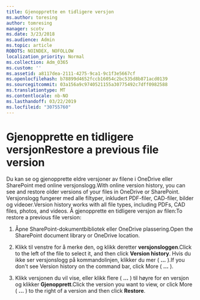 ```yaml
---
title: Gjenopprette en tidligere versjon
ms.author: toresing
author: tomresing
manager: scotv
ms.date: 3/23/2018
ms.audience: Admin
ms.topic: article
ROBOTS: NOINDEX, NOFOLLOW
localization_priority: Normal
ms.collection: Adm_O365
ms.custom: ''
ms.assetid: a8117dea-2111-4275-9ca1-9c1f3e5667cf
ms.openlocfilehash: b78899d4652fccb16054c2bc535d8b871acd0139
ms.sourcegitcommit: 03a156a9c9740521155a30775492c7dff0982588
ms.translationtype: MT
ms.contentlocale: nb-NO
ms.lasthandoff: 03/22/2019
ms.locfileid: "30755760"
---
```

# <a name="restore-a-previous-file-version"></a><span data-ttu-id="c4e3c-102">Gjenopprette en tidligere versjon</span><span class="sxs-lookup"><span data-stu-id="c4e3c-102">Restore a previous file version</span></span>

<span data-ttu-id="c4e3c-103">Du kan se og gjenopprette eldre versjoner av filene i OneDrive eller SharePoint med online versjonslogg.</span><span class="sxs-lookup"><span data-stu-id="c4e3c-103">With online version history, you can see and restore older versions of your files in OneDrive or SharePoint.</span></span> <span data-ttu-id="c4e3c-104">Versjonslogg fungerer med alle filtyper, inkludert PDF-filer, CAD-filer, bilder og videoer.</span><span class="sxs-lookup"><span data-stu-id="c4e3c-104">Version history works with all file types, including PDFs, CAD files, photos, and videos.</span></span> <span data-ttu-id="c4e3c-105">Å gjenopprette en tidligere versjon av filen:</span><span class="sxs-lookup"><span data-stu-id="c4e3c-105">To restore a previous file version:</span></span>
  
1. <span data-ttu-id="c4e3c-106">Åpne SharePoint-dokumentbibliotek eller OneDrive plassering.</span><span class="sxs-lookup"><span data-stu-id="c4e3c-106">Open the SharePoint document library or OneDrive location.</span></span>
    
2. <span data-ttu-id="c4e3c-107">Klikk til venstre for å merke den, og klikk deretter **versjonsloggen**.</span><span class="sxs-lookup"><span data-stu-id="c4e3c-107">Click to the left of the file to select it, and then click **Version history**.</span></span> <span data-ttu-id="c4e3c-108">Hvis du ikke ser versjonslogg på kommandolinjen, klikker du mer ( **...** ).</span><span class="sxs-lookup"><span data-stu-id="c4e3c-108">If you don't see Version history on the command bar, click More ( **...** ).</span></span> 
    
3. <span data-ttu-id="c4e3c-109">Klikk versjonen du vil vise, eller klikk flere ( **...** ) til høyre for en versjon og klikker **Gjenopprett**.</span><span class="sxs-lookup"><span data-stu-id="c4e3c-109">Click the version you want to view, or click More ( **...** ) to the right of a version and then click **Restore**.</span></span>
    

